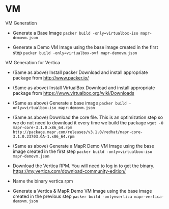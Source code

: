 # VM

VM Generation
* Generate a Base Image
  `packer build -only=virtualbox-iso mapr-demovm.json`

* Generate a Demo VM Image using the base image created in the first step
  `packer build -only=virtualbox-ovf mapr-demovm.json`

  
VM Generation for Vertica
* (Same as above) Install packer
  Download and install appropriate package from http://www.packer.io/

* (Same as above) Install VirtualBox
  Download and install appropriate package from https://www.virtualbox.org/wiki/Downloads
  
* (Same as above) Generate a base image
  `packer build -only=virtualbox-iso mapr-demovm.json`

* (Same as above) Download the core file. This is an optimization step so we do not need
  to download it every time we build the package
  `wget -O mapr-core-3.1.0.x86_64.rpm http://package.mapr.com/releases/v3.1.0/redhat/mapr-core-3.1.0.23703.GA-1.x86_64.rpm`

* (Same as above) Generate a MapR Demo VM Image using the base image created in the first step
  `packer build -only=virtualbox-iso mapr-demovm.json`



* Download the Vertica RPM. You will need to log in to get the binary.
  https://my.vertica.com/download-community-edition/

* Name the binary vertica.rpm

* Generate a Vertica & MapR Demo VM Image using the base image created in the previous step
  `packer build -only=vertica mapr-vertica-demovm.json`

  